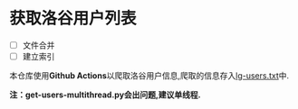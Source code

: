 # 获取洛谷用户列表
- [ ] 文件合并
- [ ] 建立索引

本仓库使用**Github Actions**以爬取洛谷用户信息,爬取的信息存入[lg-users.txt](https://github.com/Rusmere/get-lg-user-list/lg-users.txt)中.

**注：get-users-multithread.py会出问题,建议单线程.**
